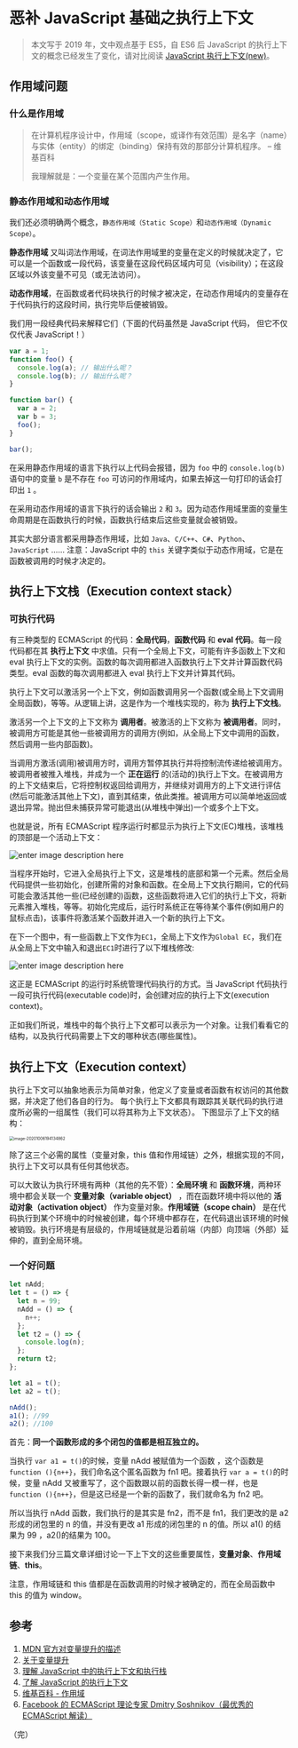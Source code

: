 # 恶补 JavaScript 基础之执行上下文

> 本文写于 2019 年，文中观点基于 ES5，自 ES6 后 JavaScript 的执行上下文的概念已经发生了变化，请对比阅读 [JavaScript 执行上下文(new)](https://www.sixtyden.com/#/docs/javascript-base-learn/%E6%89%A7%E8%A1%8C%E4%B8%8A%E4%B8%8B%E6%96%87(new))。

## 作用域问题

### 什么是作用域

> 在计算机程序设计中，作用域（scope，或译作有效范围）是名字（name）与实体（entity）的绑定（binding）保持有效的那部分计算机程序。 – 维基百科
>
> 我理解就是：一个变量在某个范围内产生作用。

### 静态作用域和动态作用域

我们还必须明确两个概念，`静态作用域（Static Scope）`和`动态作用域（Dynamic Scope）`。

**静态作用域** 又叫词法作用域，在词法作用域里的变量在定义的时候就决定了，它可以是一个函数或一段代码，该变量在这段代码区域内可见（visibility）；在这段区域以外该变量不可见（或无法访问）。

**动态作用域**，在函数或者代码块执行的时候才被决定，在动态作用域内的变量存在于代码执行的这段时间，执行完毕后便被销毁。

我们用一段经典代码来解释它们（下面的代码虽然是 JavaScript 代码， 但它不仅仅代表 JavaScript！）

```javascript
var a = 1;
function foo() {
  console.log(a); // 输出什么呢？
  console.log(b); // 输出什么呢？
}

function bar() {
  var a = 2;
  var b = 3;
  foo();
}

bar();
```

在采用静态作用域的语言下执行以上代码会报错，因为 `foo` 中的 `console.log(b)` 语句中的变量 `b` 是不存在 `foo` 可访问的作用域内，如果去掉这一句打印的话会打印出 `1` 。

在采用动态作用域的语言下执行的话会输出 `2` 和 `3`。因为动态作用域里面的变量生命周期是在函数执行的时候，函数执行结束后这些变量就会被销毁。

其实大部分语言都采用静态作用域，比如 `Java`、`C/C++`、`C#`、`Python`、`JavaScript` …… 注意：JavaScript 中的 `this` 关键字类似于动态作用域，它是在函数被调用的时候才决定的。

## 执行上下文栈（Execution context stack）

### 可执行代码

有三种类型的 ECMAScript 的代码：**全局代码**，**函数代码** 和 **eval 代码**。每一段代码都在其 **执行上下文** 中求值。只有一个全局上下文，可能有许多函数上下文和 eval 执行上下文的实例。函数的每次调用都进入函数执行上下文并计算函数代码类型。eval 函数的每次调用都进入 eval 执行上下文并计算其代码。

执行上下文可以激活另一个上下文，例如函数调用另一个函数(或全局上下文调用全局函数)，等等。从逻辑上讲，这是作为一个堆栈实现的，称为 **执行上下文栈**。

激活另一个上下文的上下文称为 **调用者**。被激活的上下文称为 **被调用者**。同时，被调用方可能是其他一些被调用方的调用方(例如，从全局上下文中调用的函数，然后调用一些内部函数)。

当调用方激活(调用)被调用方时，调用方暂停其执行并将控制流传递给被调用方。被调用者被推入堆栈，并成为一个 **正在运行** 的(活动的)执行上下文。在被调用方的上下文结束后，它将控制权返回给调用方，并继续对调用方的上下文进行评估(然后可能激活其他上下文)，直到其结束，依此类推。被调用方可以简单地返回或退出异常。抛出但未捕获异常可能退出(从堆栈中弹出)一个或多个上下文。

也就是说，所有 ECMAScript 程序运行时都显示为执行上下文(EC)堆栈，该堆栈的顶部是一个活动上下文：

![enter image description here](https://lib.sixtyden.com/%E6%89%A7%E8%A1%8C%E4%B8%8A%E4%B8%8B%E6%96%87%E6%A0%88.png)

当程序开始时，它进入全局执行上下文，这是堆栈的底部和第一个元素。然后全局代码提供一些初始化，创建所需的对象和函数。在全局上下文执行期间，它的代码可能会激活其他一些(已经创建的)函数，这些函数将进入它们的执行上下文，将新元素推入堆栈，等等。初始化完成后，运行时系统正在等待某个事件(例如用户的鼠标点击)，该事件将激活某个函数并进入一个新的执行上下文。

在下一个图中，有一些函数上下文作为`EC1`，全局上下文作为`Global EC`，我们在从全局上下文中输入和退出`EC1`时进行了以下堆栈修改:

![enter image description here](https://lib.sixtyden.com/%E6%89%A7%E8%A1%8C%E4%B8%8A%E4%B8%8B%E6%96%87%E6%A0%88%E7%9A%84%E5%8F%98%E5%8C%96%E8%BF%87%E7%A8%8B.png)

这正是 ECMAScript 的运行时系统管理代码执行的方式。当 JavaScript 代码执行一段可执行代码(executable code)时，会创建对应的执行上下文(execution context)。

正如我们所说，堆栈中的每个执行上下文都可以表示为一个对象。让我们看看它的结构，以及执行代码需要上下文的哪种状态(哪些属性)。

## 执行上下文（Execution context）

执行上下文可以抽象地表示为简单对象，他定义了变量或者函数有权访问的其他数据，并决定了他们各自的行为。 每个执行上下文都具有跟踪其关联代码的执行进度所必需的一组属性（我们可以将其称为上下文状态）。 下图显示了上下文的结构：

<img src="https://lib.sixtyden.com/typora-image-20201006194134862.png" alt="image-20201006194134862" style="zoom:50%;" />

除了这三个必需的属性（变量对象，this 值和作用域链）之外，根据实现的不同，执行上下文可以具有任何其他状态。

可以大致认为执行环境有两种（其他的先不管）：**全局环境** 和 **函数环境**，两种环境中都会关联一个 **变量对象（variable object）** ，而在函数环境中将以他的 **活动对象（activation object）** 作为变量对象。**作用域链（scope chain）** 是在代码执行到某个环境中的时候被创建，每个环境中都存在，在代码退出该环境的时候被销毁。执行环境是有层级的，作用域链就是沿着前端（内部）向顶端（外部）延伸的，直到全局环境。

### 一个好问题

```javascript
let nAdd;
let t = () => {
  let n = 99;
  nAdd = () => {
    n++;
  };
  let t2 = () => {
    console.log(n);
  };
  return t2;
};

let a1 = t();
let a2 = t();

nAdd();
a1(); //99
a2(); //100
```

首先：**同一个函数形成的多个闭包的值都是相互独立的。**

当执行 `var a1 = t()`的时候，变量 nAdd 被赋值为一个函数 ，这个函数是`function (){n++}`，我们命名这个匿名函数为 fn1 吧。接着执行 `var a = t()`的时候，变量 nAdd 又被重写了，这个函数跟以前的函数长得一模一样，也是`function (){n++}`，但是这已经是一个新的函数了，我们就命名为 fn2 吧。

所以当执行 nAdd 函数，我们执行的是其实是 fn2，而不是 fn1，我们更改的是 a2 形成的闭包里的 n 的值，并没有更改 a1 形成的闭包里的 n 的值。所以 a1() 的结果为 99 ，a2()的结果为 100。

接下来我们分三篇文章详细讨论一下上下文的这些重要属性，**变量对象**、**作用域链**、**this**。

注意，作用域链和 this 值都是在函数调用的时候才被确定的，而在全局函数中 this 的值为 window。

## 参考

1. [MDN 官方对变量提升的描述](https://developer.mozilla.org/en-US/docs/Web/JavaScript/Guide/Grammar_and_Types#Variable_hoisting)
2. [关于变量提升](https://stackoverflow.com/questions/31219420/are-variables-declared-with-let-or-const-not-hoisted-in-es6#)
3. [理解 JavaScript 中的执行上下文和执行栈](https://juejin.im/post/5ba32171f265da0ab719a6d7)
4. [了解 JavaScript 的执行上下文](https://yanhaijing.com/javascript/2014/04/29/what-is-the-execution-context-in-javascript/)
5. [维基百科 - 作用域](https://zh.wikipedia.org/wiki/作用域)
6. [Facebook 的 ECMAScript 理论专家 Dmitry Soshnikov（最优秀的 ECMAScript 解读）](http://dmitrysoshnikov.com/ecmascript/javascript-the-core/#execution-context-stack)

（完）
